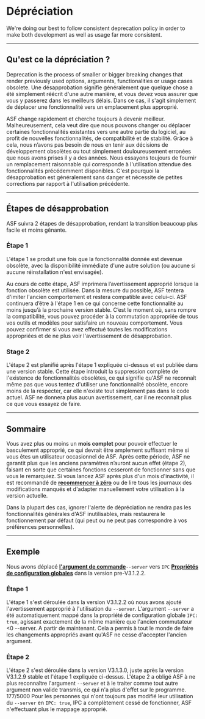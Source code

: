 # Dépréciation

We're doing our best to follow consistent deprecation policy in order to make both development as well as usage far more consistent.

---

## Qu'est ce la dépréciation ?

Deprecation is the process of smaller or bigger breaking changes that render previously used options, arguments, functionalities or usage cases obsolete. Une désapprobation signifie généralement que quelque chose a été simplement réécrit d'une autre manière, et vous devez vous assurer que vous y passerez dans les meilleurs délais. Dans ce cas, il s'agit simplement de déplacer une fonctionnalité  vers un emplacement plus approprié.

ASF change rapidement et cherche toujours à devenir meilleur. Malheureusement, cela veut dire que nous pouvons changer ou déplacer certaines fonctionnalités existantes vers une autre partie du logiciel, au profit de nouvelles fonctionnalités, de compatibilité et de stabilité. Grâce à cela, nous n’avons pas besoin de nous en tenir aux décisions de développement obsolètes ou tout simplement douloureusement erronées que nous avons prises il y a des années. Nous essayons toujours de fournir un remplacement raisonnable qui corresponde à l'utilisation attendue des fonctionnalités précédemment disponibles. C'est pourquoi la désapprobation est généralement sans danger et nécessite de petites corrections par rapport à l'utilisation précédente.

---

## Étapes de désapprobation

ASF suivra 2 étapes de désapprobation, rendant la transition beaucoup plus facile et moins gênante.

### Étape 1

L'étape 1 se produit une fois que la fonctionnalité donnée est devenue obsolète, avec la disponibilité immédiate d'une autre solution (ou aucune si aucune réinstallation n'est envisagée).

Au cours de cette étape, ASF imprimera l’avertissement approprié lorsque la fonction obsolète est utilisée. Dans la mesure du possible, ASF tentera d'imiter l'ancien comportement et restera compatible avec celui-ci. ASF continuera d’être à l'étape 1 en ce qui concerne cette fonctionnalité au moins jusqu’à la prochaine version stable. C’est le moment où, sans rompre la compatibilité, vous pouvez procéder à la commutation appropriée de tous vos outils et modèles pour satisfaire un nouveau comportement. Vous pouvez confirmer si vous avez effectué toutes les modifications appropriées et de ne plus voir l'avertissement de désapprobation.

### Stage 2

L'étape 2 est planifié après l'étape 1 expliquée ci-dessus et est publiée dans une version stable. Cette étape introduit la suppression complète de l'existence de fonctionnalités obsolètes, ce qui signifie qu'ASF ne reconnaît même pas que vous tentez d'utiliser une fonctionnalité obsolète, encore moins de la respecter, car elle n'existe tout simplement pas dans le code actuel. ASF ne donnera plus aucun avertissement, car il ne reconnaît plus ce que vous essayez de faire.

---

## Sommaire

Vous avez plus ou moins un **mois complet** pour pouvoir effectuer le basculement approprié, ce qui devrait être amplement suffisant même si vous êtes un utilisateur occasionnel de ASF. Après cette période, ASF ne garantit plus que les anciens paramètres n’auront aucun effet (étape 2), faisant en sorte que certaines fonctions cesseront de fonctionner sans que vous le remarquiez. Si vous lancez ASF après plus d'un mois d'inactivité, il est recommandé de **[recommencer à zéro](https://github.com/JustArchiNET/ArchiSteamFarm/wiki/Setting-up)** ou de lire tous les journaux des modifications manqués et d'adapter manuellement votre utilisation à la version actuelle.

Dans la plupart des cas, ignorer l'alerte de dépréciation ne rendra pas les fonctionnalités générales d'ASF inutilisables, mais restaurera le fonctionnement par défaut (qui peut ou ne peut pas correspondre à vos préférences personnelles).

---

## Exemple

Nous avons déplacé **[l'argument de commande](https://github.com/JustArchiNET/ArchiSteamFarm/wiki/Command-line-arguments)**`--server` vers `IPC` **[Propriétés de configuration globales](https://github.com/JustArchiNET/ArchiSteamFarm/wiki/Configuration#global-config)** dans la version pre-V3.1.2.2.

### Étape 1

L'étape 1 s'est déroulée dans la version V3.1.2.2 où nous avons ajouté l'avertissement approprié à l'utilisation du `--server`. L'argument `--server` a été automatiquement mappé dans la propriété de configuration globale ` IPC: true `, agissant exactement de la même manière que l'ancien commutateur <0 --server</code>. A partir de maintenant. Cela a permis à tout le monde de faire les changements appropriés avant qu'ASF ne cesse d'accepter l'ancien argument.

### Étape 2

L'étape 2 s'est déroulée dans la version V3.1.3.0, juste après la version V3.1.2.9 stable et l'étape 1 expliquée ci-dessus. L'étape 2 a obligé ASF à ne plus reconnaître l'argument `--server` et à le traiter comme tout autre argument non valide transmis, ce qui n'a plus d'effet sur le programme. 177/5000 Pour les personnes qui n'ont toujours pas modifié leur utilisation du `--server` en ` IPC: true `, IPC a complètement cessé de fonctionner, ASF n'effectuant plus le mappage approprié.